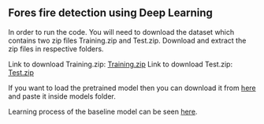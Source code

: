 ## Fores fire detection using Deep Learning

In order to run the code. You will need to download the dataset which contains two zip files Training.zip and Test.zip. 
Download and extract the zip files in respective folders.

Link to download Training.zip: <a href="https://drive.google.com/file/d/1lJBh3GwMea-xbNL9Qf2u_ilZfQstR-XD/view?usp=sharing">Training.zip</a>
Link to download Test.zip: <a href="https://drive.google.com/file/d/1vUtUsPt_XkAkqRGfrp4XRe-PdAibdOVd/view?usp=sharing">Test.zip</a>

If you want to load the pretrained model then you can download it from <a href="https://essexuniversity.box.com/s/5x3bjimxedhziltn2a2xrxa4kagdvsk2">here</a> and paste it inside models folder.

Learning process of the baseline model can be seen <a href="https://tensorboard.dev/experiment/i4UzJZ8OQBqFEegdKal6Xw/">here</a>.
